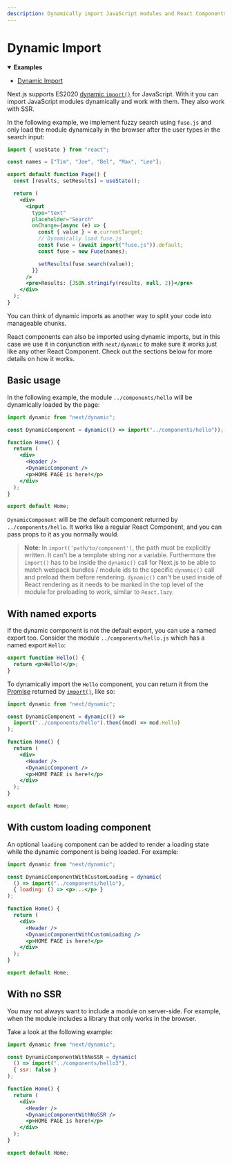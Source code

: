 ```yaml
---
description: Dynamically import JavaScript modules and React Components and split your code into manageable chunks.
---
```


# Dynamic Import

<details open>
  <summary><b>Examples</b></summary>
  <ul>
    <li><a href="https://github.com/vercel/next.js/tree/canary/examples/with-dynamic-import">Dynamic Import</a></li>
  </ul>
</details>

Next.js supports ES2020 [dynamic `import()`](https://github.com/tc39/proposal-dynamic-import) for JavaScript. With it you can import JavaScript modules dynamically and work with them. They also work with SSR.

In the following example, we implement fuzzy search using `fuse.js` and only load the module dynamically in the browser after the user types in the search input:

```jsx
import { useState } from "react";

const names = ["Tim", "Joe", "Bel", "Max", "Lee"];

export default function Page() {
  const [results, setResults] = useState();

  return (
    <div>
      <input
        type="text"
        placeholder="Search"
        onChange={async (e) => {
          const { value } = e.currentTarget;
          // Dynamically load fuse.js
          const Fuse = (await import("fuse.js")).default;
          const fuse = new Fuse(names);

          setResults(fuse.search(value));
        }}
      />
      <pre>Results: {JSON.stringify(results, null, 2)}</pre>
    </div>
  );
}
```

You can think of dynamic imports as another way to split your code into manageable chunks.

React components can also be imported using dynamic imports, but in this case we use it in conjunction with `next/dynamic` to make sure it works just like any other React Component. Check out the sections below for more details on how it works.

## Basic usage

In the following example, the module `../components/hello` will be dynamically loaded by the page:

```jsx
import dynamic from "next/dynamic";

const DynamicComponent = dynamic(() => import("../components/hello"));

function Home() {
  return (
    <div>
      <Header />
      <DynamicComponent />
      <p>HOME PAGE is here!</p>
    </div>
  );
}

export default Home;
```

`DynamicComponent` will be the default component returned by `../components/hello`. It works like a regular React Component, and you can pass props to it as you normally would.

> **Note**: In `import('path/to/component')`, the path must be explicitly written. It can't be a template string nor a variable. Furthermore the `import()` has to be inside the `dynamic()` call for Next.js to be able to match webpack bundles / module ids to the specific `dynamic()` call and preload them before rendering. `dynamic()` can't be used inside of React rendering as it needs to be marked in the top level of the module for preloading to work, similar to `React.lazy`.

## With named exports

If the dynamic component is not the default export, you can use a named export too. Consider the module `../components/hello.js` which has a named export `Hello`:

```jsx
export function Hello() {
  return <p>Hello!</p>;
}
```

To dynamically import the `Hello` component, you can return it from the [Promise](https://developer.mozilla.org/en-US/docs/Web/JavaScript/Reference/Global_Objects/Promise) returned by [`import()`](https://github.com/tc39/proposal-dynamic-import#example), like so:

```jsx
import dynamic from "next/dynamic";

const DynamicComponent = dynamic(() =>
  import("../components/hello").then((mod) => mod.Hello)
);

function Home() {
  return (
    <div>
      <Header />
      <DynamicComponent />
      <p>HOME PAGE is here!</p>
    </div>
  );
}

export default Home;
```

## With custom loading component

An optional `loading` component can be added to render a loading state while the dynamic component is being loaded. For example:

```jsx
import dynamic from "next/dynamic";

const DynamicComponentWithCustomLoading = dynamic(
  () => import("../components/hello"),
  { loading: () => <p>...</p> }
);

function Home() {
  return (
    <div>
      <Header />
      <DynamicComponentWithCustomLoading />
      <p>HOME PAGE is here!</p>
    </div>
  );
}

export default Home;
```

## With no SSR

You may not always want to include a module on server-side. For example, when the module includes a library that only works in the browser.

Take a look at the following example:

```jsx
import dynamic from "next/dynamic";

const DynamicComponentWithNoSSR = dynamic(
  () => import("../components/hello3"),
  { ssr: false }
);

function Home() {
  return (
    <div>
      <Header />
      <DynamicComponentWithNoSSR />
      <p>HOME PAGE is here!</p>
    </div>
  );
}

export default Home;
```
